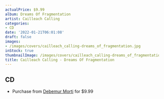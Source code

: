 ```yaml
---
actualPrice: $9.99
album: Dreams Of Fragmentation
artist: Cailleach Calling
categories:
- CD
date: '2022-01-21T06:01:08'
draft: false
images:
- /images/covers/cailleach_calling-dreams_of_fragmentation.jpg
inStock: true
thumbnailImage: /images/covers/cailleach_calling-dreams_of_fragmentation-thumb.jpg
title: Cailleach Calling - Dreams Of Fragmentation
---
```


## CD
* Purchase from [Debemur Morti](https://debemurmorti.aisamerch.com/item/105378) for $9.99
